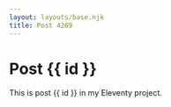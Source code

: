 ```yaml
---
layout: layouts/base.njk
title: Post 4269
---
```


# Post {{ id }}

This is post {{ id }} in my Eleventy project.
